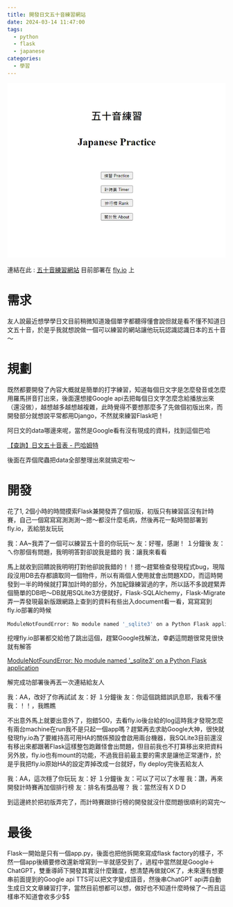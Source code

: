 ```yaml
---
title: 開發日文五十音練習網站
date: 2024-03-14 11:47:00
tags: 
  - python
  - flask
  - japanese
categories:
  - 學習
---
```


![](images/2024-03-14開發日文五十音練習網站/1_YuIpjHE0PKu8x0UpgikWGw.webp)


連結在此 : [五十音練習網站](https://japanese-practice.fly.dev/)
目前部署在 [fly.io](https://fly.io/) 上

# 需求

友人說最近想學學日文目前稍微知道幾個單字都聽得懂會說但就是看不懂不知道日文五十音，於是乎我就想說做一個可以練習的網站讓他玩玩認識認識日本的五十音～

# 規劃

既然都要開發了內容大概就是簡單的打字練習，知道每個日文字是怎麼發音或怎麼用羅馬拼音打出來，後面還想接Google api去把每個日文字怎麼念給播放出來（還沒做），越想越多越想越複雜，此時覺得不要想那麼多了先做個初版出來，而開發部分就想說平常都用Django，不然就來練習Flask吧！

阿日文的data哪邊來呢，當然是Google看有沒有現成的資料，找到這個巴哈

[【查詢】日文五十音表 - 巴哈姆特](https://home.gamer.com.tw/creationDetail.php?sn=3667405)

後面在弄個爬蟲把data全部整理出來就搞定啦～

# 開發

花了1, 2個小時的時間摸索Flask兼開發弄了個初版，初版只有練習區沒有計時賽，自己一個寫寫寫測測測～摁～都沒什麼毛病，然後再花一點時間部署到fly.io，丟給朋友玩玩

我：AA~我弄了一個可以練習五十音的你玩玩～
友：好喔，感謝！
１分鐘後
友：ㄟ你那個有問題，我明明答對卻說我是錯的
我：讓我來看看

馬上就收到回饋說我明明打對他卻說我錯的！！摁～趕緊檢查發現程式bug，現階段沒用DB去存都讀取同一個物件，所以有兩個人使用就會出問題XDD，而這時開發到一半的時候就打算加計時的部分，外加紀錄練習過的字，所以話不多說趕緊弄個簡單的DB吧～DB就用SQLite3方便就好，Flask-SQLAlchemy，Flask-Migrate弄一弄發現最新版跟網路上查到的資料有些出入document看一看，寫寫寫到fly.io部署的時候

```bash
ModuleNotFoundError: No module named '_sqlite3' on a Python Flask application
```

挖哩fly.io部署都交給他了跳出這個，趕緊Google找解法，幸虧這問題很常見很快就有解答


[ModuleNotFoundError: No module named '_sqlite3' on a Python Flask application](https://community.fly.io/t/modulenotfounderror-no-module-named-sqlite3-on-a-python-flask-application/9487)


解完成功部署後再丟一次連結給友人

我：AA，改好了你再試試
友：好
１分鐘後
友：你這個跳錯誤訊息耶，我看不懂
我：！！，我瞧瞧

不出意外馬上就要出意外了，抱錯500，去看fly.io後台給的log這時我才發現怎麼有兩台machine在run我不是只起一個app嗎？趕緊再去求助Google大神，很快就發現fly.io為了要維持高可用HA的關係預設會啟用兩台機器，我SQLite3目前還沒有移出來都跟著Flask這樣整包跑難怪會出問題，但目前我也不打算移出來把資料另外放，fly.io也有mount的功能，不過我目前最主要的需求是讓他正常運作，於是乎我把fly.io原始HA的設定弄掉改成一台就好，fly deploy完後丟給友人

我：AA，這次穩了你玩玩
友：好
１分鐘後
友：可以了可以了水喔
我：讚，再來開發計時賽再加個排行榜
友：排名有獎品喔？
我：當然沒有ＸＤＤ

到這邊終於把初版弄完了，而計時賽跟排行榜的開發就沒什麼問題很順利的寫完～

# 最後

Flask一開始是只有一個app.py，後面也把他拆開來寫成flask factory的樣子，不然一個app後續要修改還新增寫到一半就感受到了，過程中當然就是Google＋ChatGPT，雙重導師下開發其實沒什麼難度，想清楚再做就OK了，未來還有想要串前面提到的Google api TTS可以把文字變成語音，然後串ChatGPT api弄自動生成日文文章練習打字，當然目前想都可以想，做好也不知道什麼時候了～而且這樣串不知道會收多少$$
